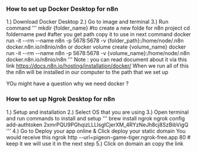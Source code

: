 ### How to set up Docker Desktop for n8n 
1.) Download Docker Desktop
2.) Go to image and terminal 
3.) Run command
'''
mkdir {folder_name} #to create a new folde for n8n project 
cd foldername
pwd #after you get path copy it to use in next command 
docker run -it --rm --name n8n -p 5678:5678 -v {folder_path}:/home/node/.n8n docker.n8n.io/n8nio/n8n
or 
docker volume create {volume_name}
docker run -it --rm --name n8n -p 5678:5678 -v {volume_name}:/home/node/.n8n docker.n8n.io/n8nio/n8n
'''
Note : you can read document about it via this link https://docs.n8n.io/hosting/installation/docker/
When we run all of this the n8n will be installed in our computer to the path that we set up

YOu might have a question why we need docker ? 


### How to set up Ngrok Desktop for n8n 
1.) Setup and installation 
2.) Select OS that you are using 
3.) Open terminal and run commands to install and setup 
'''
brew install ngrok
ngrok config add-authtoken 2xmrPQU9PGhqizLLLIsglCjerXM_4RYzNeJh8cj8SzBibVigQ
'''
4.) Go to Deploy your app online & Click deploy your static domain
You would receive this 
ngrok http --url=pigeon-game-tiger.ngrok-free.app 80 # keep it we will use it in the next step 
5.) Click on domain an copy the link 

